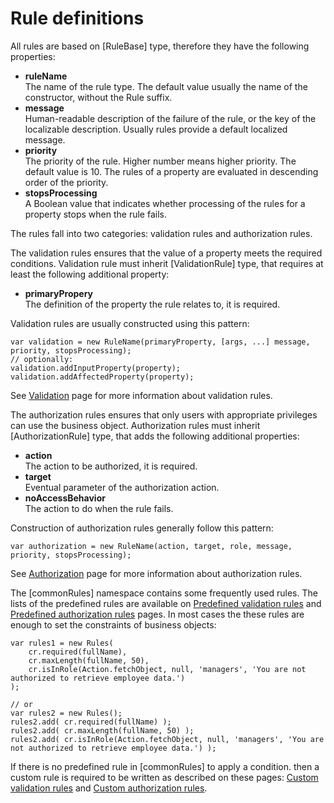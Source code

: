 [//]: # (30, Rule definitions)

# Rule definitions

All rules are based on [RuleBase] type, therefore they have the following properties:

* __ruleName__  
  The name of the rule type.
  The default value usually the name of the constructor, without the Rule suffix.
* __message__  
  Human-readable description of the failure of the rule, or the key of the localizable
  description. Usually rules provide a default localized message.
* __priority__  
  The priority of the rule. Higher number means higher priority. The default value is 10.
  The rules of a property are evaluated in descending order of the priority.
* __stopsProcessing__  
  A Boolean value that indicates whether processing of the rules for a property stops
  when the rule fails.

The rules fall into two categories: validation rules and authorization rules.

The validation rules ensures that the value of a property meets the required conditions.
Validation rule must inherit [ValidationRule] type, that requires at least the following
additional property:

* __primaryPropery__  
  The definition of the property the rule relates to, it is required.

Validation rules are usually constructed using this pattern:

```
var validation = new RuleName(primaryProperty, [args, ...] message, priority, stopsProcessing);
// optionally:
validation.addInputProperty(property);
validation.addAffectedProperty(property);
```

See [Validation](/model-definitions/validation) page for more information about validation
rules. 

The authorization rules ensures that only users with appropriate privileges can use the
business object. Authorization rules must inherit [AuthorizationRule] type, that adds
the following additional properties: 

* __action__  
  The action to be authorized, it is required.
* __target__  
  Eventual parameter of the authorization action.
* __noAccessBehavior__  
  The action to do when the rule fails.

Construction of authorization rules generally follow this pattern:

```
var authorization = new RuleName(action, target, role, message, priority, stopsProcessing);
```

See [Authorization](/model-definitions/authorization) page for more information about
authorization rules. 

The [commonRules] namespace contains some frequently used rules. The lists of the predefined
rules are available on [Predefined validation rules](/model-definitions/validation/predefined)
and [Predefined authorization rules](/model-definitions/authorization/predefined) pages.
In most cases the these rules are enough to set the constraints of business objects:

```
var rules1 = new Rules(
    cr.required(fullName),
    cr.maxLength(fullName, 50),
    cr.isInRole(Action.fetchObject, null, 'managers', 'You are not authorized to retrieve employee data.')
);

// or
var rules2 = new Rules();
rules2.add( cr.required(fullName) );
rules2.add( cr.maxLength(fullName, 50) );
rules2.add( cr.isInRole(Action.fetchObject, null, 'managers', 'You are not authorized to retrieve employee data.') );
```

If there is no predefined rule in [commonRules] to apply a condition. then a custom
rule is required to be written as described on these pages:
[Custom validation rules](/model-definitions/validation/custom) and
[Custom authorization rules](/model-definitions/authorization/custom).